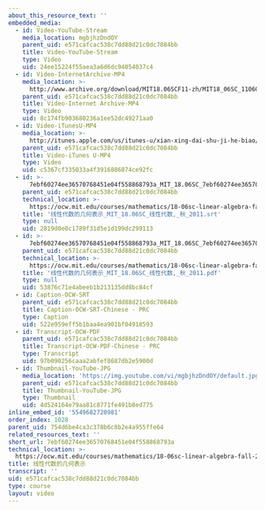 ```yaml
---
about_this_resource_text: ''
embedded_media:
  - id: Video-YouTube-Stream
    media_location: mgbjhzDndOY
    parent_uid: e571cafcac538c7dd88d21c0dc7084bb
    title: Video-YouTube-Stream
    type: Video
    uid: 24ee15224f55aea3a6d6dc94054037c4
  - id: Video-InternetArchive-MP4
    media_location: >-
      http://www.archive.org/download/MIT18.06SCF11-zh/MIT18_06SC_110609_L3_zh-hans-cmn_300k.mp4
    parent_uid: e571cafcac538c7dd88d21c0dc7084bb
    title: Video-Internet Archive-MP4
    type: Video
    uid: 8c174fb903680236a1ee52dc49271aa0
  - id: Video-iTunesU-MP4
    media_location: >-
      http://itunes.apple.com/us/itunes-u/xian-xing-dai-shu-ji-he-biao/id528718147?i=115569277
    parent_uid: e571cafcac538c7dd88d21c0dc7084bb
    title: Video-iTunes U-MP4
    type: Video
    uid: c5367cf335033a4f3916886874ce92fc
  - id: >-
      7ebf60274ee36570768451e04f558868793a_MIT_18.06SC_7ebf60274ee36570-_79cb_2011.srt
    parent_uid: e571cafcac538c7dd88d21c0dc7084bb
    technical_location: >-
      https://ocw.mit.edu/courses/mathematics/18-06sc-linear-algebra-fall-2011/resource-index/7ebf60274ee36570768451e04f558868793a/7ebf60274ee36570768451e04f558868793a_MIT_18.06SC_7ebf60274ee36570-_79cb_2011.srt
    title: '线性代数的几何表示_MIT_18.06SC_线性代数,_秋_2011.srt'
    type: null
    uid: 2819d0e0c1789f31d5e1d199dc299113
  - id: >-
      7ebf60274ee36570768451e04f558868793a_MIT_18.06SC_7ebf60274ee36570-_79cb_2011.pdf
    parent_uid: e571cafcac538c7dd88d21c0dc7084bb
    technical_location: >-
      https://ocw.mit.edu/courses/mathematics/18-06sc-linear-algebra-fall-2011/resource-index/7ebf60274ee36570768451e04f558868793a/7ebf60274ee36570768451e04f558868793a_MIT_18.06SC_7ebf60274ee36570-_79cb_2011.pdf
    title: '线性代数的几何表示_MIT_18.06SC_线性代数,_秋_2011.pdf'
    type: null
    uid: 53876c71e4abeeb1b213135dd8bc84cf
  - id: Caption-OCW-SRT
    parent_uid: e571cafcac538c7dd88d21c0dc7084bb
    title: Caption-OCW-SRT-Chinese - PRC
    type: Caption
    uid: 522e959eff5b1baa4ea901bf04918593
  - id: Transcript-OCW-PDF
    parent_uid: e571cafcac538c7dd88d21c0dc7084bb
    title: Transcript-OCW-PDF-Chinese - PRC
    type: Transcript
    uid: 97b090256caaa2abfef8687db2e5900d
  - id: Thumbnail-YouTube-JPG
    media_location: 'https://img.youtube.com/vi/mgbjhzDndOY/default.jpg'
    parent_uid: e571cafcac538c7dd88d21c0dc7084bb
    title: Thumbnail-YouTube-JPG
    type: Thumbnail
    uid: 4d524164e79aa81c8771fe491b8ed775
inline_embed_id: '5549682720981'
order_index: 1028
parent_uid: 754d6be4ca3c378b6c8b2e4a955ffe64
related_resources_text: ''
short_url: 7ebf60274ee36570768451e04f558868793a
technical_location: >-
  https://ocw.mit.edu/courses/mathematics/18-06sc-linear-algebra-fall-2011/resource-index/7ebf60274ee36570768451e04f558868793a
title: 线性代数的几何表示
transcript: ''
uid: e571cafcac538c7dd88d21c0dc7084bb
type: course
layout: video
---
```

